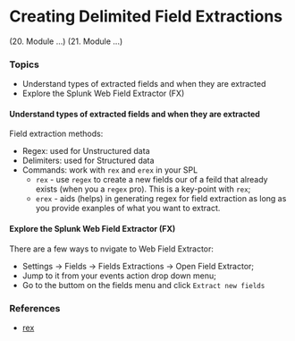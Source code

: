# Creating Delimited Field Extractions
(20. Module ...)
(21. Module ...)

### Topics
* Understand types of extracted fields and when they are extracted
* Explore the Splunk Web Field Extractor (FX)


#### Understand types of extracted fields and when they are extracted
Field extraction methods:
* Regex: used for Unstructured data
* Delimiters: used for Structured data
* Commands: work with `rex` and `erex` in your SPL
    * `rex` - use `regex` to create a new fields our of a feild that already exists (when you a `regex` pro). This is a key-point with `rex`;
    * `erex` - aids (helps) in generating regex for field extraction as long as you provide exanples of what you want to extract.

#### Explore the Splunk Web Field Extractor (FX)
There are a few ways to nvigate to Web Field Extractor:
* Settings -> Fields -> Fields Extractions -> Open Field Extractor;
* Jump to it from your events action drop down menu;
* Go to the buttom on the fields menu and click `Extract new fields`


  
### References
* [rex](https://docs.splunk.com/Documentation/SplunkCloud/8.2.2203/SearchReference/Rex)

